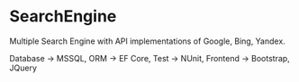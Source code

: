 # SearchEngine
 
Multiple Search Engine with API implementations of Google, Bing, Yandex.

Database -> MSSQL,   ORM -> EF Core,  Test -> NUnit,   Frontend -> Bootstrap, JQuery
